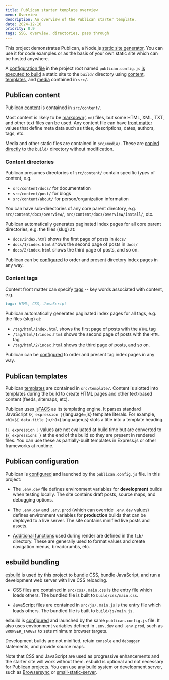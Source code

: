 ```yaml
---
title: Publican starter template overview
menu: Overview
description: An overview of the Publican starter template.
date: 2024-12-10
priority: 0.9
tags: SSG, overview, directories, pass through
---
```


This project demonstrates Publican, a Node.js [static site generator](--ROOT--post/what-are-static-site-generators/). You can use it for code examples or as the basis of your own static site which can be hosted anywhere.

A [configuration file](--ROOT--docs/configuration/file/) in the project root named `publican.config.js` [is executed to build](--ROOT--docs/quickstart/usage/) a static site to the `build/` directory using [content](--ROOT--docs/content/files/), [templates](--ROOT--docs/templates/files/), and [media](--ROOT--docs/configuration/pass-through-files/) contained in `src/`.


## Publican content

Publican [content](--ROOT--docs/content/files/) is contained in `src/content/`.

Most content is likely to be [markdown](--ROOT--docs/content/markdown/)(`.md`) files, but some HTML, XML, TXT, and other text files can be used. Any content file can have [front matter](--ROOT--docs/content/front-matter/) values that define meta data such as titles, descriptions, dates, authors, tags, etc.

Media and other static files are contained in `src/media/`. These are [copied directly](--ROOT--docs/configuration/pass-through-files/) to the `build/` directory without modification.


### Content directories

Publican presumes directories of `src/content/` contain specific *types* of content, e.g.

* `src/content/docs/` for documentation
* `src/content/post/` for blogs
* `src/content/about/` for person/organization information

You can have sub-directories of any core parent directory, e.g. `src/content/docs/overview/`, `src/content/docs/overview/install/`, etc.

Publican automatically generates paginated index pages for all core parent directories, e.g. the files (slug) at:

* `docs/index.html` shows the first page of posts in `docs/`
* `docs/1/index.html` shows the second page of posts in `docs/`
* `docs/2/index.html` shows the third page of posts, and so on.

Publican can be [configured](--ROOT--docs/configuration/options/#directory-index-pages) to order and present directory index pages in any way.


### Content tags

Content front matter can specify [tags](--ROOT--docs/content/front-matter/#tags) -- key words associated with content, e.g.

```md
tags: HTML, CSS, JavaScript
```

Publican automatically generates paginated index pages for all tags, e.g. the files (slug) at:

* `/tag/html/index.html` shows the first page of posts with the `HTML` tag
* `/tag/html/1/index.html` shows the second page of posts with the `HTML` tag
* `/tag/html/2/index.html` shows the third page of posts, and so on.

Publican can be [configured](--ROOT--docs/configuration/options/#tag-index-pages) to order and present tag index pages in any way.


## Publican templates

Publican [templates](--ROOT--docs/templates/files/) are contained in `src/template/`. Content is slotted into templates during the build to create HTML pages and other text-based content (feeds, sitemaps, etc).

Publican uses [jsTACS](https://www.npmjs.com/package/jstacs) as its templating engine. It parses standard JavaScript `${ expression }`{language=js} template literals. For example, `<h1>${ data.title }</h1>`{language=js} slots a title into a template heading.

`!{ expression }` values are not evaluated at build time but are converted to `${ expressions }` at the end of the build so they are present in rendered files. You can use these as partially-built templates in Express.js or other frameworks at runtime.


## Publican configuration

Publican is [configured](--ROOT--docs/configuration/file/) and launched by the `publican.config.js` file. In this project:

* The `.env.dev` file defines environment variables for **development** builds when testing locally. The site contains draft posts, source maps, and debugging options.

* The `.env.dev` and `.env.prod` (which can override `.env.dev` values) defines environment variables for **production** builds that can be deployed to a live server. The site contains minified live posts and assets.

* [Additional functions](--ROOT--docs/configuration/custom-options/) used during render are defined in the `lib/` directory. These are generally used to format values and create navigation menus, breadcrumbs, etc.


## esbuild bundling

[esbuild](https://esbuild.github.io/) is used by this project to bundle CSS, bundle JavaScript, and run a development web server with live CSS reloading.

* CSS files are contained in `src/css/`. `main.css` is the entry file which loads others. The bundled file is built to `build/css/main.css`.

* JavaScript files are contained in `src/js/`. `main.js` is the entry file which loads others. The bundled file is built to `build/js/main.js`.

esbuild is [configured](http://localhost:8222/docs/esbuild/configuration/) and launched by the same `publican.config.js` file. It also uses environment variables defined in `.env.dev` and `.env.prod`, such as `BROWSER_TARGET` to sets minimum browser targets.

Development builds are not minified, retain `console` and `debugger` statements, and provide source maps.

Note that CSS and JavaScript are used as progressive enhancements and the starter site will work without them. esbuild is optional and not necessary for Publican projects. You can use any build system or development server, such as [Browsersync](https://browsersync.io/) or [small-static-server](https://www.npmjs.com/package/small-static-server).
